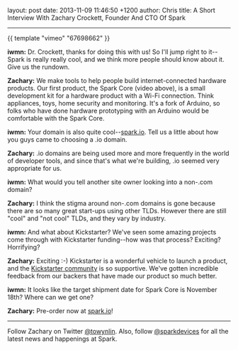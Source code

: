 layout: post
date: 2013-11-09 11:46:50 +1200
author: Chris
title: A Short Interview With Zachary Crockett, Founder And CTO Of Spark


----

{{ template "vimeo" "67698662" }}

<!-- excerpt -->

**iwmn:** Dr. Crockett, thanks for doing this with us! So I'll jump right to it--Spark is really really cool, and we think more people should know about it. Give us the rundown.

**Zachary:** We make tools to help people build internet-connected hardware products. Our first product, the Spark Core (video above), is a small development kit for a hardware product with a Wi-Fi connection. Think appliances, toys, home security and monitoring. It's a fork of Arduino, so folks who have done hardware prototyping with an Arduino would be comfortable with the Spark Core.

<!-- /excerpt -->

**iwmn:** Your domain is also quite cool--[spark.io](https://www.spark.io). Tell us a little about how you guys came to choosing a .io domain.

**Zachary:** .io domains are being used more and more frequently in the world of developer tools, and since that's what we're building, .io seemed very appropriate for us.

**iwmn:** What would you tell another site owner looking into a non-.com domain?

**Zachary:** I think the stigma around non-.com domains is gone because there are so many great start-ups using other TLDs. However there are still "cool" and "not cool" TLDs, and they vary by industry.

**iwmn:** And what about Kickstarter? We've seen some amazing projects come through with Kickstarter funding--how was that process? Exciting? Horrifying?

**Zachary:** Exciting :-) Kickstarter is a wonderful vehicle to launch a product, and the [Kickstarter community](http://www.kickstarter.com/projects/sparkdevices/spark-core-wi-fi-for-everything-arduino-compatible) is so supportive. We've gotten incredible feedback from our backers that have made our product so much better.

**iwmn:** It looks like the target shipment date for Spark Core is November 18th? Where can we get one?

**Zachary:** Pre-order now at [spark.io](https://www.spark.io)!

***

Follow Zachary on Twitter [@towynlin](https://twitter.com/towynlin). Also, follow [@sparkdevices](https://twitter.com/sparkdevices) for all the latest news and happenings at Spark.
